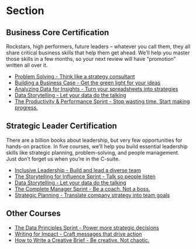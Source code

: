 # Section
## Business Core Certification
Rockstars, high performers, future leaders – whatever you call them, they all share critical business skills that help them get ahead. We’ll help you master those skills in a few months, so your next review will have “promotion” written all over it.
- [Problem Solving - Think like a strategy consultant](https://github.com/jinyongyu/Section/blob/main/problem_solving.md)
- [Building a Business Case - Get the green light for your ideas](https://github.com/jinyongyu/Section/blob/main/building_a_business_case.md)
- [Analyzing Data for Insights - Turn your spreadsheets into strategies](https://github.com/jinyongyu/Section/blob/main/analyzing_data_for_insights.md)
- [Data Storytelling - Let your data do the talking]()
- [The Productivity & Performance Sprint - Stop wasting time. Start making progress.](https://github.com/jinyongyu/Section/blob/main/the_productivity_%26_performance_sprint.md)

## Strategic Leader Certification
There are a billion books about leadership, but very few opportunities for hands-on practice. In five courses, we’ll help you build essential leadership skills like strategic planning, problem-solving, and people management. Just don’t forget us when you’re in the C-suite.
- [Inclusive Leadership - Build and lead a diverse team](https://github.com/jinyongyu/Section/blob/main/inclusive_leadership.md)
- [The Storytelling for Influence Sprint - Talk so people listen]()
- [Data Storytelling - Let your data do the talking]()
- [The Complete Manager Sprint - Be a coach. Not a boss.]()
- [Strategic Planning - Translate company strategy into team goals](https://github.com/jinyongyu/Section/blob/main/strategic_planning.md)
## Other Courses
- [The Data Principles Sprint - Power more strategic decisions](https://github.com/jinyongyu/Section/blob/main/the_data_principles_sprint.md)
- [Writing for Impact - Craft messages that drive action](https://github.com/jinyongyu/Section/blob/main/writing_for_impact.md)
- [How to Write a Creative Brief - Be creative. Not chaotic.](https://github.com/jinyongyu/Section/blob/main/how_to_write_a_creative_brief.md)

